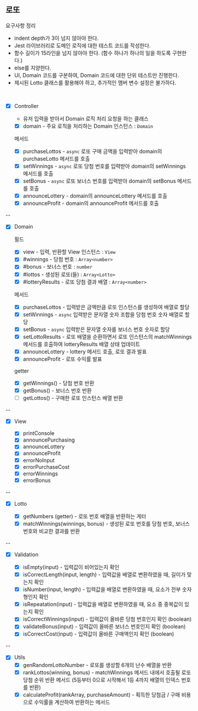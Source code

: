 ## 로또

요구사항 정리

- indent depth가 3이 넘지 않아야 한다.
- Jest 라이브러리로 도메인 로직에 대한 테스트 코드를 작성한다.
- 함수 길이가 15라인을 넘지 않아야 한다. (함수 하나가 하나의 일을 하도록 구현한다.)
- else를 지양한다.
- UI, Domain 코드를 구분하여, Domain 코드에 대한 단위 테스트만 진행한다.
- 제시된 Lotto 클래스를 활용해야 하고, 추가적인 멤버 변수 설정은 불가하다.

<br />

- [x] Controller

  - 유저 입력을 받아서 Domain 로직 처리 요청을 하는 클래스
  - [x] domain - 주요 로직을 처리하는 Domain 인스턴스 : `Domain`

  메서드

  - [x] purchaseLottos - `async` 로또 구매 금액을 입력받아 domain의 purchaseLotto 메서드를 호출
  - [x] setWinnings - `async` 로또 당첨 번호를 입력받아 domain의 setWinnings 메서드를 호출
  - [x] setBonus - `async` 로또 보너스 번호를 입력받아 domain의 setBonus 메서드를 호출
  - [x] announceLottery - domain의 announceLottery 메서드를 호출
  - [x] announceProfit - domain의 announceProfit 메서드를 호출

--

- [x] Domain

  필드

  - [x] view - 입력, 반환할 View 인스턴스 : `View`
  - [x] #winnings - 당첨 번호 : `Array<number>`
  - [x] #bonus - 보너스 번호 : `number`
  - [x] #lottos - 생성된 로또(들) : `Array<Lotto>`
  - [x] #lotteryResults - 로또 당첨 결과 배열 : `Array<number>`

  메서드

  - [x] purchaseLottos - 입력받은 금액만큼 로또 인스턴스를 생성하여 배열로 할당
  - [x] setWinnings - `async` 입력받은 문자열 숫자 조합을 당첨 번호 숫자 배열로 할당
  - [x] setBonus - `async` 입력받은 문자열 숫자를 보너스 번호 숫자로 할당
  - [x] setLottoResults - 로또 배열을 순환하면서 로또 인스턴스의 matchWinnings 메서드를 호출하여 lotteryResults 배열 상태 업데이트
  - [x] announceLottery - lottery 메서드 호출, 로또 결과 발표
  - [x] announceProfit - 로또 수익률 발표

  getter

  - [x] getWinnings() - 당첨 번호 반환
  - [x] getBonus() - 보너스 번호 반환
  - [ ] getLottos() - 구매한 로또 인스턴스 배열 반환

--

- [x] View

  - [x] printConsole
  - [x] announcePurchasing
  - [x] announceLottery
  - [x] announceProfit
  - [x] errorNoInput
  - [x] errorPurchaseCost
  - [x] errorWinnings
  - [x] errorBonus

--

- [x] Lotto

  - [x] getNumbers (getter) - 로또 번호 배열을 반환하는 게터
  - [x] matchWinnings(winnings, bonus) - 생성된 로또 번호를 당첨 번호, 보너스 번호와 비교한 결과를 반환

--

- [x] Validation

  - [x] isEmpty(input) - 입력값이 비어있는지 확인
  - [x] isCorrectLength(input, length) - 입력값을 배열로 변환하였을 때, 길이가 맞는지 확인
  - [x] isNumber(input, length) - 입력값을 배열로 변환하였을 때, 요소가 전부 숫자형인지 확인
  - [x] isRepeatation(input) - 입력값을 배열로 변환하였을 때, 요소 중 중복값이 있는지 확인
  - [x] isCorrectWinnings(input) - 입력값이 올바른 당첨 번호인지 확인 (boolean)
  - [x] validateBonus(input) - 입력값이 올바른 보너스 번호인지 확인 (boolean)
  - [x] isCorrectCost(input) - 입력값이 올바른 구매액인지 확인 (boolean)

--

- [x] Utils
  - [x] genRandomLottoNumber - 로또를 생성할 6개의 난수 배열을 반환
  - [x] rankLottos(winning, bonus) - matchWinnings 메서드 내에서 호출될 로또 당첨 순위 반환 메서드 (5등부터 0으로 시작해서 1등 4까지 배열의 인덱스 번호를 반환)
  - [x] calculateProfit(rankArray, purchaseAmount) - 획득한 당첨금 / 구매 비용 으로 수익률을 계산하여 반환하는 메서드
